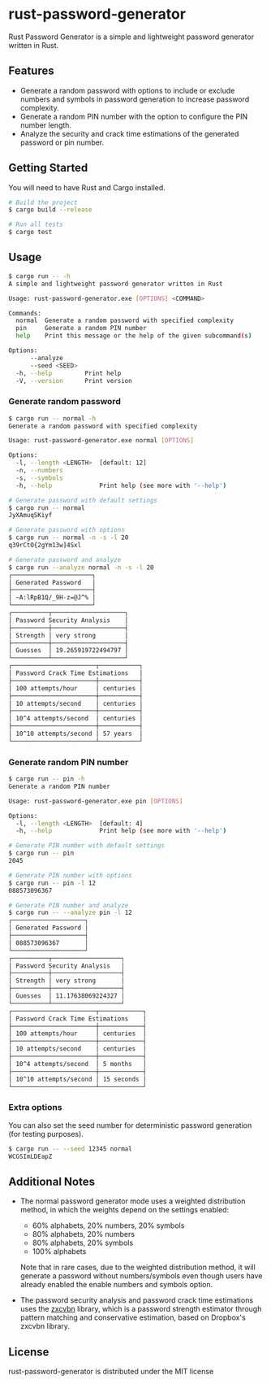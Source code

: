# rust-password-generator

Rust Password Generator is a simple and lightweight password generator written in Rust.

## Features

- Generate a random password with options to include or exclude numbers and symbols in password generation to increase password complexity.
- Generate a random PIN number with the option to configure the PIN number length.
- Analyze the security and crack time estimations of the generated password or pin number.

## Getting Started

You will need to have Rust and Cargo installed.

```bash
# Build the project
$ cargo build --release

# Run all tests
$ cargo test
```

## Usage

```bash
$ cargo run -- -h
A simple and lightweight password generator written in Rust

Usage: rust-password-generator.exe [OPTIONS] <COMMAND>

Commands:
  normal  Generate a random password with specified complexity
  pin     Generate a random PIN number
  help    Print this message or the help of the given subcommand(s)

Options:
      --analyze
      --seed <SEED>
  -h, --help         Print help
  -V, --version      Print version
```

### Generate random password

```bash
$ cargo run -- normal -h
Generate a random password with specified complexity

Usage: rust-password-generator.exe normal [OPTIONS]

Options:
  -l, --length <LENGTH>  [default: 12]
  -n, --numbers
  -s, --symbols
  -h, --help             Print help (see more with '--help')
```

```bash
# Generate password with default settings
$ cargo run -- normal
JyXAmuqSKiyf

# Generate password with options
$ cargo run -- normal -n -s -l 20
q39rCtO{2gYm13w]4Sxl

# Generate password and analyze
$ cargo run --analyze normal -n -s -l 20
┌──────────────────────┐
│ Generated Password   │
├──────────────────────┤
│ ~A:lRpB1Q/_9H-z=@J^% │
└──────────────────────┘
┌──────────┬────────────────────┐
│ Password Security Analysis    │
├──────────┼────────────────────┤
│ Strength │ very strong        │
├──────────┼────────────────────┤
│ Guesses  │ 19.265919722494797 │
└──────────┴────────────────────┘
┌───────────────────────┬───────────┐
│ Password Crack Time Estimations   │
├───────────────────────┼───────────┤
│ 100 attempts/hour     │ centuries │
├───────────────────────┼───────────┤
│ 10 attempts/second    │ centuries │
├───────────────────────┼───────────┤
│ 10^4 attempts/second  │ centuries │
├───────────────────────┼───────────┤
│ 10^10 attempts/second │ 57 years  │
└───────────────────────┴───────────┘
```

### Generate random PIN number

```bash
$ cargo run -- pin -h
Generate a random PIN number

Usage: rust-password-generator.exe pin [OPTIONS]

Options:
  -l, --length <LENGTH>  [default: 4]
  -h, --help             Print help (see more with '--help')
```

```bash
# Generate PIN number with default settings
$ cargo run -- pin
2045

# Generate PIN number with options
$ cargo run -- pin -l 12
088573096367

# Generate PIN number and analyze
$ cargo run -- --analyze pin -l 12
┌────────────────────┐
│ Generated Password │
├────────────────────┤
│ 088573096367       │
└────────────────────┘
┌──────────┬───────────────────┐
│ Password Security Analysis   │
├──────────┼───────────────────┤
│ Strength │ very strong       │
├──────────┼───────────────────┤
│ Guesses  │ 11.17638069224327 │
└──────────┴───────────────────┘
┌───────────────────────┬────────────┐
│ Password Crack Time Estimations    │
├───────────────────────┼────────────┤
│ 100 attempts/hour     │ centuries  │
├───────────────────────┼────────────┤
│ 10 attempts/second    │ centuries  │
├───────────────────────┼────────────┤
│ 10^4 attempts/second  │ 5 months   │
├───────────────────────┼────────────┤
│ 10^10 attempts/second │ 15 seconds │
└───────────────────────┴────────────┘
```

### Extra options

You can also set the seed number for deterministic password generation (for testing purposes).

```bash
$ cargo run -- --seed 12345 normal
WCGSImLDEapZ
```

## Additional Notes

- The normal password generator mode uses a weighted distribution method, in which the weights depend on the settings enabled:

  - 60% alphabets, 20% numbers, 20% symbols
  - 80% alphabets, 20% numbers
  - 80% alphabets, 20% symbols
  - 100% alphabets

  Note that in rare cases, due to the weighted distribution method, it will generate a password without numbers/symbols even though users have already enabled the enable numbers and symbols option.

- The password security analysis and password crack time estimations uses the [zxcvbn](https://github.com/shssoichiro/zxcvbn-rs) library, which is a password strength estimator through pattern matching and conservative estimation, based on Dropbox's zxcvbn library.

## License

rust-password-generator is distributed under the MIT license
